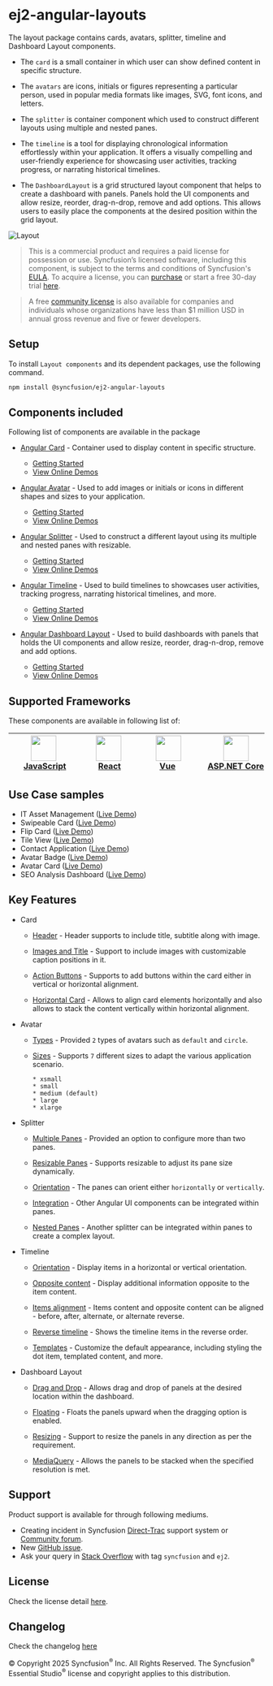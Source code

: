 # ej2-angular-layouts

The layout package contains cards, avatars, splitter, timeline and Dashboard Layout components. 

* The `card` is a small container in which user can show defined content in specific structure.

* The `avatars` are icons, initials or figures representing a particular person, used in popular media formats like images, SVG, font icons, and letters.

* The `splitter` is container component which used to construct different layouts using multiple and nested panes.

* The `timeline` is a tool for displaying chronological information effortlessly within your application. It offers a visually compelling and user-friendly experience for showcasing user activities, tracking progress, or narrating historical timelines.

* The `DashboardLayout` is a grid structured layout component that helps to create a dashboard with panels. Panels hold the UI components and allow resize, reorder, drag-n-drop, remove and add options. This allows users to easily place the components at the desired position within the grid layout.

![Layout](https://ej2.syncfusion.com/products/images/layout/readme.png)

> This is a commercial product and requires a paid license for possession or use. Syncfusion’s licensed software, including this component, is subject to the terms and conditions of Syncfusion's [EULA](https://www.syncfusion.com/eula/es/). To acquire a license, you can [purchase](https://www.syncfusion.com/sales/products/?utm_source=npm&utm_medium=listing&utm_campaign=angular-layout-npm) or start a free 30-day trial [here](https://www.syncfusion.com/account/manage-trials/start-trials/?utm_source=npm&utm_medium=listing&utm_campaign=angular-layout-npm).

> A free [community license](https://www.syncfusion.com/products/communitylicense/?utm_source=npm&utm_medium=listing&utm_campaign=angular-layout-npm) is also available for companies and individuals whose organizations have less than $1 million USD in annual gross revenue and five or fewer developers.

## Setup

To install `Layout components` and its dependent packages, use the following command.

```sh
npm install @syncfusion/ej2-angular-layouts
```

## Components included

Following list of components are available in the package

* [Angular Card](https://www.syncfusion.com/angular-ui-components/angular-card?utm_source=npm&utm_medium=listing&utm_campaign=angular-layout-npm) - Container used to display content in specific structure.
  * [Getting Started](https://ej2.syncfusion.com/angular/documentation/card/getting-started/?utm_source=npm&utm_medium=listing&utm_campaign=angular-layout-npm)
  * [View Online Demos](https://ej2.syncfusion.com/angular/demos/?utm_source=npm&utm_medium=listing&utm_campaign=angular-layout-npm#/fluent2/card/basic)

* [Angular Avatar](https://www.syncfusion.com/angular-ui-components/angular-avatar?utm_source=npm&utm_medium=listing&utm_campaign=angular-layout-npm) - Used to add images or initials or icons in different shapes and sizes to your application.
  * [Getting Started](https://ej2.syncfusion.com/angular/documentation/avatar/getting-started/?utm_source=npm&utm_medium=listing&utm_campaign=angular-layout-npm)
  * [View Online Demos](https://ej2.syncfusion.com/angular/demos/?utm_source=npm&utm_medium=listing&utm_campaign=angular-layout-npm#/fluent2/avatar/default)

* [Angular Splitter](https://www.syncfusion.com/angular-ui-components/angular-splitter?utm_source=npm&utm_medium=listing&utm_campaign=angular-layout-npm) - Used to construct a different layout using its multiple and nested panes with resizable.
  * [Getting Started](https://ej2.syncfusion.com/angular/documentation/splitter/getting-started/?utm_source=npm&utm_medium=listing&utm_campaign=angular-layout-npm)
  * [View Online Demos](https://ej2.syncfusion.com/angular/demos/?utm_source=npm&utm_medium=listing&utm_campaign=angular-layout-npm#/fluent2/splitter/default)

* [Angular Timeline](https://www.syncfusion.com/angular-ui-components/angular-timeline?utm_source=npm&utm_medium=listing&utm_campaign=angular-layout-npm) - Used to build timelines to showcases user activities, tracking progress, narrating historical timelines, and more.
  * [Getting Started](https://ej2.syncfusion.com/angular/documentation/timeline/getting-started/?utm_source=npm&utm_medium=listing&utm_campaign=angular-layout-npm)
  * [View Online Demos](https://ej2.syncfusion.com/angular/demos/?utm_source=npm&utm_medium=listing&utm_campaign=angular-layout-npm#/fluent2/timeline/default) 

* [Angular Dashboard Layout](https://www.syncfusion.com/angular-ui-components/angular-dashboard-layout?utm_source=npm&utm_medium=listing&utm_campaign=angular-layout-npm) - Used to build dashboards with panels that holds the UI components and allow resize, reorder, drag-n-drop, remove and add options.
  * [Getting Started](https://ej2.syncfusion.com/angular/documentation/dashboard-layout/getting-started/?utm_source=npm&utm_medium=listing&utm_campaign=angular-layout-npm)
  * [View Online Demos](https://ej2.syncfusion.com/angular/demos/?utm_source=npm&utm_medium=listing&utm_campaign=angular-layout-npm#/fluent2/dashboard-layout/default)

## Supported Frameworks

These components are available in following list of:

| [<img src="https://ej2.syncfusion.com/github/images/js.svg" height="50" />](https://www.syncfusion.com/javascript-ui-controls?utm_medium=listing&utm_source=github)<br/>&nbsp;&nbsp;&nbsp;&nbsp;&nbsp;[JavaScript](https://www.syncfusion.com/javascript-ui-controls?utm_medium=listing&utm_source=github)&nbsp;&nbsp;&nbsp;&nbsp; | [<img src="https://ej2.syncfusion.com/github/images/react.svg"  height="50" />](https://www.syncfusion.com/react-ui-components?utm_medium=listing&utm_source=github)<br/>&nbsp;&nbsp;&nbsp;&nbsp;&nbsp;&nbsp;&nbsp;[React](https://www.syncfusion.com/react-ui-components?utm_medium=listing&utm_source=github)&nbsp;&nbsp;&nbsp;&nbsp;&nbsp;&nbsp; | [<img src="https://ej2.syncfusion.com/github/images/vue.svg" height="50" />](https://www.syncfusion.com/vue-ui-components?utm_medium=listing&utm_source=github)<br/>&nbsp;&nbsp;&nbsp;&nbsp;&nbsp;&nbsp;&nbsp;&nbsp;[Vue](https://www.syncfusion.com/vue-ui-components?utm_medium=listing&utm_source=github)&nbsp;&nbsp;&nbsp;&nbsp;&nbsp;&nbsp;&nbsp;&nbsp;&nbsp; | [<img src="https://ej2.syncfusion.com/github/images/netcore.svg" height="50" />](https://www.syncfusion.com/aspnet-core-ui-controls?utm_medium=listing&utm_source=github)<br/>&nbsp;&nbsp;[ASP.NET&nbsp;Core](https://www.syncfusion.com/aspnet-core-ui-controls?utm_medium=listing&utm_source=github)&nbsp;&nbsp; | [<img src="https://ej2.syncfusion.com/github/images/netmvc.svg" height="50" />](https://www.syncfusion.com/aspnet-mvc-ui-controls?utm_medium=listing&utm_source=github)<br/>&nbsp;&nbsp;[ASP.NET&nbsp;MVC](https://www.syncfusion.com/aspnet-mvc-ui-controls?utm_medium=listing&utm_source=github)&nbsp;&nbsp; | 
| :-----: | :-----: | :-----: | :-----: | :-----: |

## Use Case samples

* IT Asset Management ([Live Demo](https://ej2.syncfusion.com/showcase/vue/assetmanagement/?utm_source=npm&utm_medium=listing&utm_campaign=angular-layout-npm))
* Swipeable Card ([Live Demo](https://ej2.syncfusion.com/angular/demos/?utm_source=npm&utm_medium=listing&utm_campaign=angular-layout-npm#/fluent2/card/swipeable))
* Flip Card ([Live Demo](https://ej2.syncfusion.com/angular/demos/?utm_source=npm&utm_medium=listing&utm_campaign=angular-layout-npm#/fluent2/card/flip))
* Tile View ([Live Demo](https://ej2.syncfusion.com/angular/demos/?utm_source=npm&utm_medium=listing&utm_campaign=angular-layout-npm#/fluent2/card/tile))
* Contact Application ([Live Demo](https://ej2.syncfusion.com/angular/demos/?utm_source=npm&utm_medium=listing&utm_campaign=angular-layout-npm#/fluent2/avatar/list-view))
* Avatar Badge ([Live Demo](https://ej2.syncfusion.com/angular/demos/?utm_source=npm&utm_medium=listing&utm_campaign=angular-layout-npm#/fluent2/avatar/badge))
* Avatar Card ([Live Demo](https://ej2.syncfusion.com/angular/demos/?utm_source=npm&utm_medium=listing&utm_campaign=angular-layout-npm#/fluent2/avatar/card))
* SEO Analysis Dashboard ([Live Demo](https://ej2.syncfusion.com/angular/demos/?utm_source=npm&utm_medium=listing&utm_campaign=angular-layout-npm#/fluent2/dashboard-layout/analytics-dashboard))

## Key Features

* Card

  * [Header](https://ej2.syncfusion.com/angular/demos/?utm_source=npm&utm_medium=listing&utm_campaign=angular-layout-npm#/fluent2/card/basic) - Header supports to include title, subtitle along with image.

  * [Images and Title](https://ej2.syncfusion.com/angular/demos/?utm_source=npm&utm_medium=listing&utm_campaign=angular-layout-npm#/fluent2/card/reveal) - Support to include images with customizable caption positions in it.

  * [Action Buttons](https://ej2.syncfusion.com/angular/demos/?utm_source=npm&utm_medium=listing&utm_campaign=angular-layout-npm#/fluent2/card/vertical) - Supports to add buttons within the card either in vertical or horizontal alignment.

  * [Horizontal Card](https://ej2.syncfusion.com/angular/demos/?utm_source=npm&utm_medium=listing&utm_campaign=angular-layout-npm#/fluent2/card/horizontal) - Allows to align card elements horizontally and also allows to stack the content vertically within horizontal alignment.

* Avatar

  * [Types](https://ej2.syncfusion.com/angular/demos/?utm_source=npm&utm_medium=listing&utm_campaign=angular-layout-npm#/fluent2/avatar/default) - Provided `2` types of avatars such as `default` and `circle`.

  * [Sizes](https://ej2.syncfusion.com/angular/demos/?utm_source=npm&utm_medium=listing&utm_campaign=angular-layout-npm#/fluent2/avatar/types) - Supports `7` different sizes to adapt the various application scenario.

        * xsmall
        * small
        * medium (default)
        * large
        * xlarge

* Splitter

  * [Multiple Panes](https://ej2.syncfusion.com/angular/demos/?utm_source=npm&utm_medium=listing&utm_campaign=angular-layout-npm#/fluent2/splitter/default) - Provided an option to configure more than two panes.

  * [Resizable Panes](https://ej2.syncfusion.com/angular/demos/?utm_source=npm&utm_medium=listing&utm_campaign=angular-layout-npm#/fluent2/splitter/code-editor-layout) - Supports resizable to adjust its pane size dynamically.

  * [Orientation](https://ej2.syncfusion.com/angular/demos/?utm_source=npm&utm_medium=listing&utm_campaign=angular-layout-npm#/fluent2/splitter/default) - The panes can orient either `horizontally` or `vertically`.

  * [Integration](https://ej2.syncfusion.com/angular/demos/?utm_source=npm&utm_medium=listing&utm_campaign=angular-layout-npm#/fluent2/splitter/accordion-navigation-menu) - Other Angular UI components can be integrated within panes.

  * [Nested Panes](https://ej2.syncfusion.com/angular/demos/?utm_source=npm&utm_medium=listing&utm_campaign=angular-layout-npm#/fluent2/splitter/code-editor-layout) - Another splitter can be integrated within panes to create a complex layout.

* Timeline

  * [Orientation](https://ej2.syncfusion.com/angular/demos/?utm_source=npm&utm_medium=listing&utm_campaign=angular-layout-npm#/fluent2/timeline/api) - Display items in a horizontal or vertical orientation.

  * [Opposite content](https://ej2.syncfusion.com/angular/demos/?utm_source=npm&utm_medium=listing&utm_campaign=angular-layout-npm#/fluent2/timeline/api) -  Display additional information opposite to the item content.
  
  * [Items alignment](https://ej2.syncfusion.com/angular/demos/?utm_source=npm&utm_medium=listing&utm_campaign=angular-layout-npm#/fluent2/timeline/api) - Items content and opposite content can be aligned - before, after, alternate, or alternate reverse.
  
  * [Reverse timeline](https://ej2.syncfusion.com/angular/demos/?utm_source=npm&utm_medium=listing&utm_campaign=angular-layout-npm#/fluent2/timeline/api) - Shows the timeline items in the reverse order.
  
  * [Templates](https://ej2.syncfusion.com/angular/demos/?utm_source=npm&utm_medium=listing&utm_campaign=angular-layout-npm#/fluent2/timeline/template) - Customize the default appearance, including styling the dot item, templated content, and more.

* Dashboard Layout
    
  * [Drag and Drop](https://ej2.syncfusion.com/angular/demos/?utm_source=npm&utm_medium=listing&utm_campaign=angular-layout-npm#/fluent2/dashboard-layout/properties) - Allows drag and drop of panels at the desired location within the dashboard.

  * [Floating](https://ej2.syncfusion.com/angular/demos/?utm_source=npm&utm_medium=listing&utm_campaign=angular-layout-npm#/fluent2/dashboard-layout/properties) - Floats the panels upward when the dragging option is enabled.

  * [Resizing](https://ej2.syncfusion.com/angular/demos/?utm_source=npm&utm_medium=listing&utm_campaign=angular-layout-npm#/fluent2/dashboard-layout/properties) - Support to resize the panels in any direction as per the requirement.

  * [MediaQuery](https://ej2.syncfusion.com/angular/demos/?utm_source=npm&utm_medium=listing&utm_campaign=angular-layout-npm#/fluent2/dashboard-layout/default) - Allows the panels to be stacked when the specified resolution is met.

## Support

Product support is available for through following mediums.

* Creating incident in Syncfusion [Direct-Trac](https://www.syncfusion.com/support/directtrac/incidents/?utm_source=npm&utm_medium=listing&utm_campaign=angular-layout-npm) support system or [Community forum](https://www.syncfusion.com/forums/essential-js2/?utm_source=npm&utm_medium=listing&utm_campaign=angular-layout-npm).
* New [GitHub issue](https://github.com/syncfusion/ej2-angular-ui-components/issues/new/?utm_source=npm&utm_medium=listing&utm_campaign=angular-layout-npm).
* Ask your query in [Stack Overflow](https://stackoverflow.com/?utm_source=npm&utm_medium=listing&utm_campaign=angular-layout-npm) with tag `syncfusion` and `ej2`.

## License

Check the license detail [here](https://github.com/syncfusion/ej2-angular-ui-components/blob/master/components/layouts/license/?utm_source=npm&utm_medium=listing&utm_campaign=angular-layout-npm).

## Changelog

Check the changelog [here](https://github.com/syncfusion/ej2-angular-ui-components/blob/master/components/layouts/CHANGELOG.md/?utm_source=npm&utm_medium=listing&utm_campaign=angular-layout-npm)

© Copyright 2025 Syncfusion<sup>®</sup> Inc. All Rights Reserved. The Syncfusion<sup>®</sup> Essential Studio<sup>®</sup> license and copyright applies to this distribution.
